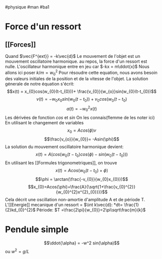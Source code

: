 #physique #man #ba1
# Force d'un ressort
## [[Forces]]
Quand $\vec{F^{ext}}  = -k\vec{d}$ Le mouvement de l'objet est un mouvement oscillatoire harmonique.
au repos, la force d'un ressort est nulle.
L'oscillateur harmonique entre en jeu car 
$-kx = m\ddot{x}$ Nous allons ici poser $k/m = w_{0}^{2}$
Pour résoudre cette equation, nous avons besoin des valeurs initiales de la position et de la vitesse de l'objet.
La solution génerale de notre équation s'écrit:
$$x(t) = x_{0}cos(w_{0}(t-t_{0}))+ \frac{v_{0}}{w_{o}}sin(w_{0}(t-t_{0})$$
$$v(t)= -w_{0}x_{0}sin(w_{0}(t-t_{0}))+v_{0}cos(w_{0}(t-t_{0})$$
$$a(t)=-w_{0}^{2}x(t)$$
Les dérivées de fonction $cos$ et $sin$ On les connais(flemme de les noter ici)
En utilisant le changement de variables
$$ x_{0}= Acos(\phi) v$$
$$\frac{v_{o}}{w_{0}}= -Asin(\phi)$$
La solution du mouvement oscillatoire harmonique devient:
$$x(t) =A(cos(w_{0}(t-t_{0})cos(\phi)-sin(w_{0}(t-t_{0})))$$
En utilisant les [[Formules trigonometriques]], on trouve
$$x(t)=Acos(w_{0}(t-t_{0})+\phi)$$
$$\phi = \arctan(\frac{-v_{0}}{w_{0}x_{0}})$$
$$x_{0}=Acos(\phi)=\frac{A}{\sqrt{1+\frac{v_{0}^{2}}{w_{0}^{2}x^{2}_{0}}}}$$
Cela décrit une oscillation non-amortie d'amplitude A et de période T.
L'[[Energie]] mecanique d'un ressort = $\int k\vec{d}: *dt= \frac{1}{2}kd_{0}^{2}$
Période: $T =\frac{2\pi}{w_{0}}=2\pi\sqrt\frac{m}{k}$
# Pendule simple
$$\ddot{\alpha} = -w^2 sin(\alpha)$$
ou $w^2 = g/L$